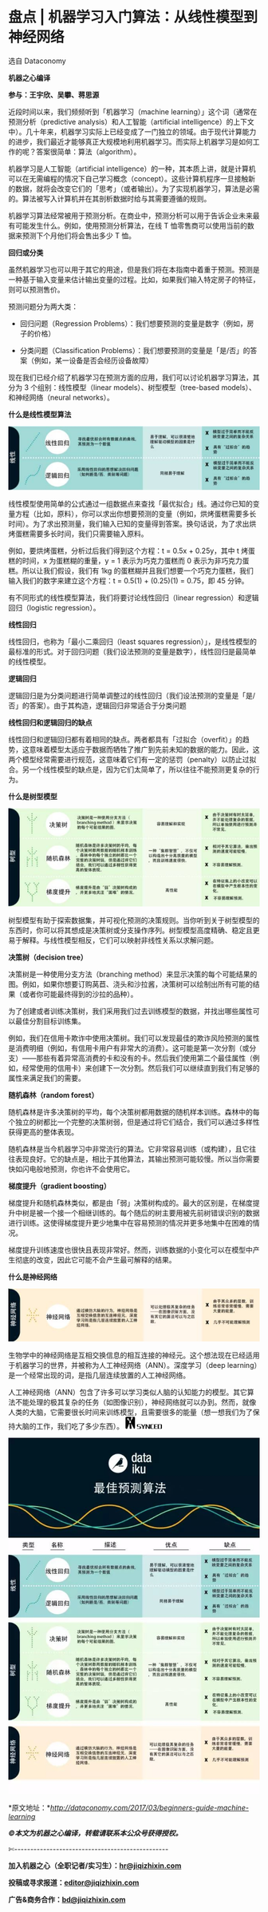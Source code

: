 # 盘点 | 机器学习入门算法：从线性模型到神经网络

选自 Dataconomy

**机器之心编译**

**参与：王宇欣、吴攀、蒋思源**

近段时间以来，我们频频听到「机器学习（machine learning）」这个词（通常在预测分析（predictive analysis）和人工智能（artificial intelligence）的上下文中）。几十年来，机器学习实际上已经变成了一门独立的领域。由于现代计算能力的进步，我们最近才能够真正大规模地利用机器学习。而实际上机器学习是如何工作的呢？答案很简单：算法（algorithm）。

机器学习是人工智能（artificial intelligence）的一种，其本质上讲，就是计算机可以在无需编程的情况下自己学习概念（concept）。这些计算机程序一旦接触新的数据，就将会改变它们的「思考」（或者输出）。为了实现机器学习，算法是必需的。算法被写入计算机并在其剖析数据时给与其需要遵循的规则。

机器学习算法经常被用于预测分析。在商业中，预测分析可以用于告诉企业未来最有可能发生什么。例如，使用预测分析算法，在线 T 恤零售商可以使用当前的数据来预测下个月他们将会售出多少 T 恤。

**回归或分类**

虽然机器学习也可以用于其它的用途，但是我们将在本指南中着重于预测。预测是一种基于输入变量来估计输出变量的过程。比如，如果我们输入特定房子的特征，则可以预测售价。

预测问题分为两大类：

*   回归问题（Regression Problems）：我们想要预测的变量是数字（例如，房子的价格）

*   分类问题（Classification Problems）：我们想要预测的变量是「是/否」的答案（例如，某一设备是否会经历设备故障）

现在我们已经介绍了机器学习在预测方面的应用，我们可以讨论机器学习算法，其分为 3 个组别：线性模型（linear models）、树型模型（tree-based models）、和神经网络（neural networks）。

**什么是线性模型算法**

![](img/287a9a3624f73a17c65d3a6bb4e5625f.jpg)

线性模型使用简单的公式通过一组数据点来查找「最优拟合」线。通过你已知的变量方程（比如，原料），你可以求出你想要预测的变量（例如，烘烤蛋糕需要多长时间）。为了求出预测量，我们输入已知的变量得到答案。换句话说，为了求出烘烤蛋糕需要多长时间，我们只需要输入原料。

例如，要烘烤蛋糕，分析过后我们得到这个方程：t = 0.5x + 0.25y，其中 t 烤蛋糕的时间，x 为蛋糕糊的重量，y = 1 表示为巧克力蛋糕而 0 表示为非巧克力蛋糕。所以让我们假设，我们有 1kg 的蛋糕糊并且我们想要一个巧克力蛋糕，我们输入我们的数字来建立这个方程：t = 0.5(1) + (0.25)(1) = 0.75，即 45 分钟。

有不同形式的线性模型算法，我们将要讨论线性回归（linear regression）和逻辑回归（logistic regression）。

**线性回归**

线性回归，也称为「最小二乘回归（least squares regression）」，是线性模型的最标准的形式。对于回归问题（我们设法预测的变量是数字），线性回归是最简单的线性模型。

**逻辑回归**

逻辑回归是为分类问题进行简单调整过的线性回归（我们设法预测的变量是「是/否」的答案）。由于其构造，逻辑回归非常适合于分类问题

**线性回归和逻辑回归的缺点**

线性回归和逻辑回归都有着相同的缺点。两者都具有「过拟合（overfit）」的趋势，这意味着模型太适应于数据而牺牲了推广到先前未知的数据的能力。因此，这两个模型经常需要进行规范，这意味着它们有一定的惩罚（penalty）以防止过拟合。另一个线性模型的缺点是，因为它们太简单了，所以往往不能预测更复杂的行为。

**什么是树型模型**

![](img/9963bfa6fcb58603957c3b6bb2904853.jpg)

树型模型有助于探索数据集，并可视化预测的决策规则。当你听到关于树型模型的东西时，你可以将其想成是决策树或分支操作序列。树型模型高度精确、稳定且更易于解释。与线性模型相反，它们可以映射非线性关系以求解问题。

**决策树（decision tree）**

决策树是一种使用分支方法（branching method）来显示决策的每个可能结果的图。例如，如果你想要订购莴苣、浇头和沙拉酱，决策树可以绘制出所有可能的结果（或者你可能最终得到的沙拉的品种）。

为了创建或者训练决策树，我们采用我们过去训练模型的数据，并找出哪些属性可以最佳分割目标训练集。

例如，我们在信用卡欺诈中使用决策树。我们可以发现最佳的欺诈风险预测的属性是消费明细（例如，有信用卡用户有非常大的消费）。这可能是第一次分割（或分支）——那些有着异常高消费的卡和没有的卡。然后我们使用第二个最佳属性（例如，经常使用的信用卡）来创建下一次分割。然后我们可以继续直到我们有足够的属性来满足我们的需要。

**随机森林（random forest）**

随机森林是许多决策树的平均，每个决策树都用数据的随机样本训练。森林中的每个独立的树都比一个完整的决策树弱，但是通过将它们结合，我们可以通过多样性获得更高的整体表现。

随机森林是当今机器学习中非常流行的算法。它非常容易训练（或构建），且它往往表现良好。它的缺点是，相比于其他算法，其输出预测可能较慢。所以当你需要快如闪电般地预测，你也许不会使用它。

**梯度提升（gradient boosting）**

梯度提升和随机森林类似，都是由「弱」决策树构成的。最大的区别是，在梯度提升中树是被一个接一个相继训练的。每个随后的树主要用被先前树错误识别的数据进行训练。这使得梯度提升更少地集中在容易预测的情况并更多地集中在困难的情况。

梯度提升训练速度也很快且表现非常好。然而，训练数据的小变化可以在模型中产生彻底的改变，因此它可能不会产生最可解释的结果。

**什么是神经网络**

![](img/b83318be8404f2efcc04b668c397fe34.jpg)

生物学中的神经网络是互相交换信息的相互连接的神经元。这个想法现在已经适用于机器学习的世界，并被称为人工神经网络（ANN）。深度学习（deep learning）是一个经常出现的词，是指几层连续放置的人工神经网络。

人工神经网络（ANN）包含了许多可以学习类似人脑的认知能力的模型。其它算法不能处理的极其复杂的任务（如图像识别），神经网络就可以办到。然而，就像人类的大脑，它需要很长时间来训练模型，且需要很多的能量（想一想我们为了保持大脑的工作，我们吃了多少东西）。 ![](img/e84ae9093ecf7643c56f3d0ba1273738.jpg)

![](img/053b20aef19107a41107123c581b2f09.jpg)

*原文地址：**http://dataconomy.com/2017/03/beginners-guide-machine-learning*

******©本文为机器之心编译，***转载请联系本公众号获得授权******。***

✄------------------------------------------------

**加入机器之心（全职记者/实习生）：hr@jiqizhixin.com**

**投稿或寻求报道：editor@jiqizhixin.com**

**广告&商务合作：bd@jiqizhixin.com**